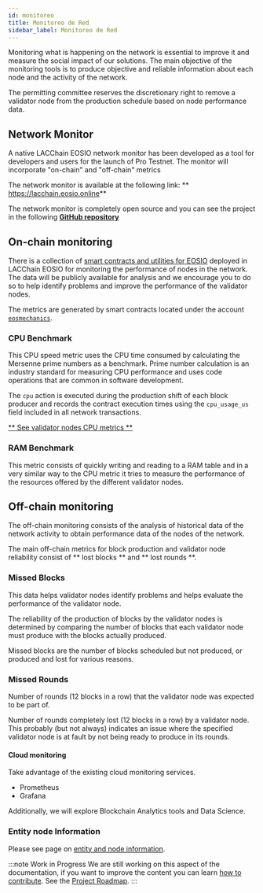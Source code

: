```yaml
---
id: monitoreo
title: Monitoreo de Red
sidebar_label: Monitoreo de Red
---
```


Monitoring what is happening on the network is essential to improve it and measure the social impact of our solutions. The main objective of the monitoring tools is to produce objective and reliable information about each node and the activity of the network.

The permitting committee reserves the discretionary right to remove a validator node from the production schedule based on node performance data.

## Network Monitor

A native LACChain EOSIO network monitor has been developed as a tool for developers and users for the launch of Pro Testnet. The monitor will incorporate "on-chain" and "off-chain" metrics

The network monitor is available at the following link: ** https://lacchain.eosio.online**

The network monitor is completely open source and you can see the project in the following [**GitHub repository**](https://github.com/eoscostarica/eosio-dashboard)

## On-chain monitoring
There is a collection of [smart contracts and utilities for EOSIO](https://eosmechanics.com/) deployed in LACChain EOSIO for monitoring the performance of nodes in the network. The data will be publicly available for analysis and we encourage you to do so to help identify problems and improve the performance of the validator nodes.

The metrics are generated by smart contracts located under the account [`eosmechanics`](https://explorer.latamlink.io/account/eosmechanics).

### CPU Benchmark
This CPU speed metric uses the CPU time consumed by calculating the Mersenne prime numbers as a benchmark. Prime number calculation is an industry standard for measuring CPU performance and uses code operations that are common in software development.

The `cpu` action is executed during the production shift of each block producer and records the contract execution times using the `cpu_usage_us` field included in all network transactions.

[** See validator nodes CPU metrics **](https://lacchain.eosio.online/node-performance)

### RAM Benchmark
This metric consists of quickly writing and reading to a RAM table and in a very similar way to the CPU metric it tries to measure the performance of the resources offered by the different validator nodes.

## Off-chain monitoring

The off-chain monitoring consists of the analysis of historical data of the network activity to obtain performance data of the nodes of the network.

The main off-chain metrics for block production and validator node reliability consist of ** lost blocks ** and ** lost rounds **.

### Missed Blocks

This data helps validator nodes identify problems and helps evaluate the performance of the validator node.

The reliability of the production of blocks by the validator nodes is determined by comparing the number of blocks that each validator node must produce with the blocks actually produced.

Missed blocks are the number of blocks scheduled but not produced, or produced and lost for various reasons.

### Missed Rounds

Number of rounds (12 blocks in a row) that the validator node was expected to be part of.

Number of rounds completely lost (12 blocks in a row) by a validator node. This probably (but not always) indicates an issue where the specified validator node is at fault by not being ready to produce in its rounds.

#### Cloud monitoring

Take advantage of the existing cloud monitoring services.

 - Prometheus
 - Grafana

Additionally, we will explore Blockchain Analytics tools and Data Science.

### Entity node Information 

Please see page on [entity and node information](./datos-entidades-nodos).

:::note Work in Progress
We are still working on this aspect of the documentation, if you want to improve the content you can learn [how to contribute](./guias/contribuir). See the [Project Roadmap](./roadmap).
:::
